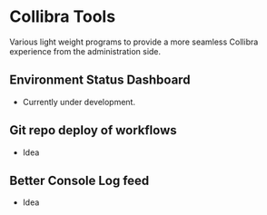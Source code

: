 # Collibra Tools

Various light weight programs to provide a more seamless Collibra experience from the administration side.

## Environment Status Dashboard
* Currently under development.

## Git repo deploy of workflows
* Idea

## Better Console Log feed
* Idea
